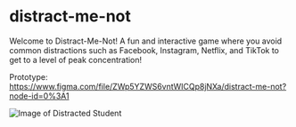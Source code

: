 # distract-me-not
Welcome to Distract-Me-Not! A fun and interactive game where you avoid common distractions such as Facebook, Instagram, Netflix, and TikTok to get to a level of peak concentration! 

Prototype: https://www.figma.com/file/ZWp5YZWS6vntWICQp8jNXa/distract-me-not?node-id=0%3A1








![Image of Distracted Student](https://www.wetakeclasses.com/wp-content/uploads/2019/12/1722-Blog-Image-01-640-x-341-How-to-Overcome-Distractions-While-Studying-Online.jpg)
